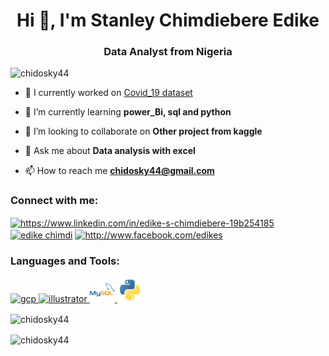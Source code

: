<h1 align="center">Hi 👋, I'm Stanley Chimdiebere Edike</h1>
<h3 align="center">Data Analyst from Nigeria</h3>

<p align="left"> <img src="https://komarev.com/ghpvc/?username=chidosky44&label=Profile%20views&color=0e75b6&style=flat" alt="chidosky44" /> </p>

- 🔭 I currently worked on [Covid_19 dataset](https://docs.google.com/spreadsheets/d/1HSmlETVa5O49ArSqsCNoAAJbY_RSgNlP/edit?usp=drive_link&ouid=103320491715684392970&rtpof=true&sd=true)

- 🌱 I’m currently learning **power_Bi, sql and python**

- 👯 I’m looking to collaborate on **Other project from kaggle**

- 💬 Ask me about **Data analysis with excel**

- 📫 How to reach me **chidosky44@gmail.com**

<h3 align="left">Connect with me:</h3>
<p align="left">
<a href="https://linkedin.com/in/https://www.linkedin.com/in/edike-s-chimdiebere-19b254185" target="blank"><img align="center" src="https://raw.githubusercontent.com/rahuldkjain/github-profile-readme-generator/master/src/images/icons/Social/linked-in-alt.svg" alt="https://www.linkedin.com/in/edike-s-chimdiebere-19b254185" height="30" width="40" /></a>
<a href="https://kaggle.com/edike chimdi" target="blank"><img align="center" src="https://raw.githubusercontent.com/rahuldkjain/github-profile-readme-generator/master/src/images/icons/Social/kaggle.svg" alt="edike chimdi" height="30" width="40" /></a>
<a href="https://fb.com/http://www.facebook.com/edikes" target="blank"><img align="center" src="https://raw.githubusercontent.com/rahuldkjain/github-profile-readme-generator/master/src/images/icons/Social/facebook.svg" alt="http://www.facebook.com/edikes" height="30" width="40" /></a>
</p>

<h3 align="left">Languages and Tools:</h3>
<p align="left"> <a href="https://cloud.google.com" target="_blank" rel="noreferrer"> <img src="https://www.vectorlogo.zone/logos/google_cloud/google_cloud-icon.svg" alt="gcp" width="40" height="40"/> </a> <a href="https://www.adobe.com/in/products/illustrator.html" target="_blank" rel="noreferrer"> <img src="https://www.vectorlogo.zone/logos/adobe_illustrator/adobe_illustrator-icon.svg" alt="illustrator" width="40" height="40"/> </a> <a href="https://www.mysql.com/" target="_blank" rel="noreferrer"> <img src="https://raw.githubusercontent.com/devicons/devicon/master/icons/mysql/mysql-original-wordmark.svg" alt="mysql" width="40" height="40"/> </a> <a href="https://www.python.org" target="_blank" rel="noreferrer"> <img src="https://raw.githubusercontent.com/devicons/devicon/master/icons/python/python-original.svg" alt="python" width="40" height="40"/> </a> </p>

<p><img align="center" src="https://github-readme-stats.vercel.app/api/top-langs?username=chidosky44&show_icons=true&locale=en&layout=compact" alt="chidosky44" /></p>

<p><img align="center" src="https://github-readme-streak-stats.herokuapp.com/?user=chidosky44&" alt="chidosky44" /></p>
